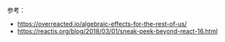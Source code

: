 参考：

- https://overreacted.io/algebraic-effects-for-the-rest-of-us/
- https://reactjs.org/blog/2018/03/01/sneak-peek-beyond-react-16.html
